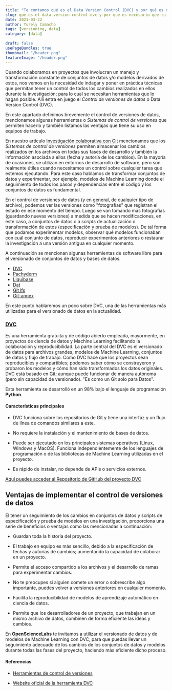 ```yaml
---
title: "Te contamos qué es el Data Version Control (DVC) y por qué es necesario que tu equipo sepa cómo utilizarlo"
slug: que-es-el-data-version-control-dvc-y-por-que-es-necesario-que-tu-equipo-sepa-como-utilizarlo
date: 2021-03-22
author: Yurely Camacho
tags: [versioning, data]
category: [data]
 
draft: false
usePageBundles: true
thumbnail: "/header.png"
featureImage: "/header.png"
---
```



<!-- # Te contamos qué es el Data Version Control (DVC) y por qué es necesario que tu equipo sepa cómo utilizarlo -->
<!-- **Por Yurely Camacho** -->

Cuando colaboramos en proyectos que involucran un manejo y
transformación constante de conjuntos de datos y/o modelos derivados de
estos, nos vemos en la necesidad de indagar y poner en práctica técnicas
que permitan tener un control de todos los cambios realizados en ellos
durante la investigación; para lo cual se necesitan herramientas que lo
hagan posible. Allí entra en juego el *Control de versiones de datos* o
Data Version Control (DVC).

<!-- TEASER_END -->

En este apartado definimos brevemente el control de versiones de datos,
mencionamos algunas herramientas o *Sistemas de control de versiones*
que permiten hacerlo y también listamos las ventajas que tiene su uso en
equipos de trabajo.

En nuestro artículo [Investigación colaborativa con
Git](https://opensciencelabs.org/blog/investigacion-colaborativa-con-git/)
mencionamos que los *Sistemas de control de versiones* permiten
almacenar los cambios realizados en los archivos en todas sus fases de
desarrollo y también la información asociada a ellos (fecha y autoría de
los cambios). En la mayoría de ocasiones, se utilizan en entornos de
desarrollo de software, pero son realmente útiles cuando necesitamos un
control sobre cualquier tarea que estemos ejecutando. Para este caso
hablamos de transformar conjuntos de datos y experimentar, por ejemplo,
modelos de Machine Learning donde el seguimiento de todos los pasos y
dependencias entre el código y los conjuntos de datos es fundamental.

En el control de versiones de datos (y en general, de cualquier tipo de
archivo), podemos ver las versiones como "fotografías" que registran el
estado en ese momento del tiempo. Luego se van tomando más fotografías
(guardando nuevas versiones) a medida que se hacen modificaciones, en
este caso, a conjuntos de datos o a *scripts* de actualización o
transformación de estos (especificación y prueba de modelos). De tal
forma que podamos experimentar modelos, observar qué modelos funcionaban
con cuál conjunto de datos, reproducir experimentos anteriores o
restaurar la investigación a una versión antigua en cualquier momento.

A continuación se mencionan algunas herramientas de software libre para
el versionado de conjuntos de datos y bases de datos.

- [DVC](https://dvc.org/)
- [Pachyderm](https://www.pachyderm.com/)
- [Liquibase](https://www.liquibase.org/)
- [Dat](https://dat.foundation/)
- [Git lfs](https://git-lfs.github.com/)
- [Git-annex](https://git-annex.branchable.com/)

En este punto hablaremos un poco sobre DVC, una de las herramientas más
utilizadas para el versionado de datos en la actualidad.

### [DVC](https://dvc.org/)

Es una herramienta gratuita y de código abierto empleada, mayormente, en
proyectos de ciencia de datos y Machine Learning facilitando la
colaboración y reproducibilidad. La parte central del DVC es el
versionado de datos para archivos grandes, modelos de Machine Learning,
conjuntos de datos y flujo de trabajo. Como DVC hace que los proyectos
sean reproducibles y compartibles; podemos saber cómo se construyeron y
probaron los modelos y cómo han sido transformados los datos originales.
DVC está basado en
[Git](https://opensciencelabs.org/blog/git-de-en-diez-sencillos-pasos/);
aunque puede funcionar de manera autónoma (pero sin capacidad de
versionado). "Es como un Git solo para Datos".

Esta herramienta se desarrolló en un 98% bajo el lenguaje de
programación **Python**.

#### Características principales

- DVC funciona sobre los repositorios de Git y tiene una interfaz y un
  flujo de línea de comandos similares a este.

- No requiere la instalación y el mantenimiento de bases de
  datos.

- Puede ser ejecutado en los principales sistemas operativos (Linux,
  Windows y MacOS). Funciona independientemente de los lenguajes de
  programación o de las bibliotecas de Machine Learning utilizadas en el
  proyecto.

- Es rápido de instalar, no depende de APIs o servicios externos.

[Aquí puedes acceder al Repositorio de GitHub del proyecto DVC](https://github.com/iterative/dvc)

## Ventajas de implementar el control de versiones de datos

El tener un seguimiento de los cambios en conjuntos de datos y scripts
de especificación y prueba de modelos en una investigación, proporciona una serie de
beneficios o ventajas como las mencionadas a continuación:

- Guardan toda la historia del proyecto.

- El trabajo en equipo es más sencillo, debido a la especificación de
  fechas y autorías de cambios; aumentando la capacidad de colaborar en
  un proyecto.

- Permite el acceso compartido a los archivos y el desarrollo de ramas
  para experimentar cambios.

- No te preocupes si alguien comete un error o sobrescribe algo
  importante, puedes volver a versiones anteriores en cualquier momento.

- Facilita la reproducibilidad de modelos de aprendizaje automático en
  ciencia de datos.

- Permite que los desarrolladores de un proyecto, que trabajan en un mismo
  archivo de datos, combinen de forma eficiente las ideas y cambios.

En **OpenScienceLabs** te invitamos a utilizar el versionado de datos y de
modelos de Machine Learning con DVC, para que puedas llevar un
seguimiento adecuado de los cambios de los conjuntos de datos y modelos
durante todas las fases del proyecto, haciendo más eficiente dicho
proceso.

#### Referencias

- [Herramientas de control de versiones](https://blog.dinahosting.com/herramientas-de-control-de-versiones/)

- [Website oficial de la herramienta DVC](https://dvc.org/)
